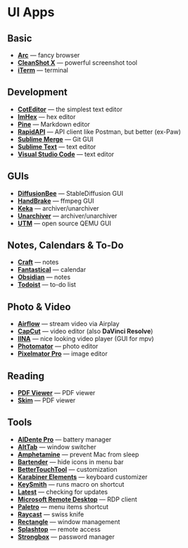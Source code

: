# UI Apps


## Basic

* [**Arc**](https://arc.net/) — fancy browser
* [**CleanShot X**](https://cleanshot.com/) — powerful screenshot tool
* [**iTerm**](https://iterm2.com/) — terminal


## Development

* [**CotEditor**](https://coteditor.com/) — the simplest text editor
* [**ImHex**](https://imhex.werwolv.net/) — hex editor
* [**Pine**](https://lukakerr.github.io/Pine/) — Markdown editor
* [**RapidAPI**](https://rapidapi.com/) — API client like Postman, but better (ex-Paw)
* [**Sublime Merge**](https://www.sublimemerge.com/) — Git GUI
* [**Sublime Text**](https://www.sublimetext.com/) — text editor
* [**Visual Studio Code**](https://code.visualstudio.com/) — text editor


## GUIs

* [**DiffusionBee**](https://diffusionbee.com/) — StableDiffusion GUI
* [**HandBrake**](https://handbrake.fr/) — ffmpeg GUI
* [**Keka**](https://keka.io/) — archiver/unarchiver
* [**Unarchiver**](https://theunarchiver.com/) — archiver/unarchiver
* [**UTM**](https://mac.getutm.app/) — open source QEMU GUI


## Notes, Calendars & To-Do

* [**Craft**](https://www.craft.do/) — notes
* [**Fantastical**](https://flexibits.com/fantastical) — calendar
* [**Obsidian**](https://obsidian.md/) — notes
* [**Todoist**](https://todoist.com/) — to-do list


## Photo & Video

* [**Airflow**](https://airflowapp.com/) — stream video via Airplay
* [**CapCut**](https://capcut.com/) — video editor (also **DaVinci Resolve**)
* [**IINA**](https://iina.io/) — nice looking video player (GUI for mpv)
* [**Photomator**](https://www.pixelmator.com/photomator/) — photo editor
* [**Pixelmator Pro**](https://www.pixelmator.com/) — image editor


## Reading

* [**PDF Viewer**](https://pdfviewer.io/) — PDF viewer
* [**Skim**](https://skim-app.sourceforge.io/) — PDF viewer


## Tools

* [**AlDente Pro**](https://aldente.app/) — battery manager
* [**AltTab**](https://alt-tab-macos.netlify.app/) — window switcher
* [**Amphetamine**](https://apps.apple.com/us/app/amphetamine/id937984704) — prevent Mac from sleep
* [**Bartender**](https://www.macbartender.com/) — hide icons in menu bar
* [**BetterTouchTool**](https://folivora.ai/) — customization
* [**Karabiner Elements**](https://karabiner-elements.pqrs.org/) — keyboard customizer
* [**KeySmith**](keysmith.app) — runs macro on shortcut
* [**Latest**](https://max.codes/latest/) — checking for updates
* [**Microsoft Remote Desktop**](https://apps.apple.com/us/app/microsoft-remote-desktop/id1295203466) — RDP client
* [**Paletro**](https://paletro.app/) — menu items shortcut
* [**Raycast**](https://raycast.com/) — swiss knife
* [**Rectangle**](https://rectangleapp.com/) — window management
* [**Splashtop**](https://www.splashtop.com/) — remote access
* [**Strongbox**](https://strongboxsafe.com/) — password manager

